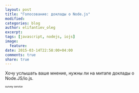 ```yaml
---
layout: post
title: "Голосование: доклады о Node.js"
modified:
categories: blog
author: elifantiev_oleg
excerpt:
tags: [javascript, nodejs, iojs]
image:
  feature:
date: 2015-03-14T22:58:00+04:00
comments: true
share: true
---
```


Хочу услышать ваше мнение, нужны ли на митапе доклады о Node.JS/io.js.
 
<script type="text/javascript" src="http://www.easypolls.net/ext/scripts/emPoll.js?p=55049195e4b0a63961cbb469"></script>
<div class="survey-promo" style="font: 9px arial; color: gray;"><a class="OPP-powered-by" href="https://www.murvey.com" style="text-decoration:none;">survey service</a></div>